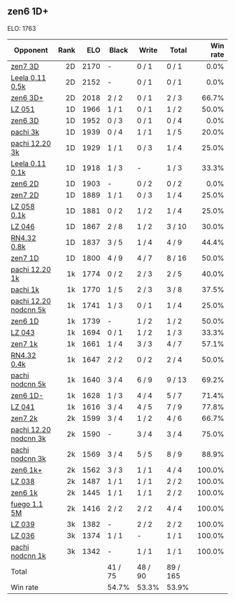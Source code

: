 ## zen6 1D+ ##

ELO: 1763

Opponent | Rank | ELO | Black | Write | Total | Win rate
---------|-----:|----:|-------|-------|-------|-------:
[zen7 3D](zen7%203D.md) | 2D | 2170 | - | 0 / 1 | 0 / 1 | 0.0%
[Leela 0.11 0.5k](Leela%200.11%200.5k.md) | 2D | 2152 | - | 0 / 1 | 0 / 1 | 0.0%
[zen6 3D+](zen6%203D+.md) | 2D | 2018 | 2 / 2 | 0 / 1 | 2 / 3 | 66.7%
[LZ 051](LZ%20051.md) | 1D | 1966 | 1 / 1 | 0 / 1 | 1 / 2 | 50.0%
[zen6 3D](zen6%203D.md) | 1D | 1952 | 0 / 3 | 0 / 1 | 0 / 4 | 0.0%
[pachi 3k](pachi%203k.md) | 1D | 1939 | 0 / 4 | 1 / 1 | 1 / 5 | 20.0%
[pachi 12.20 3k](pachi%2012.20%203k.md) | 1D | 1929 | 1 / 1 | 0 / 3 | 1 / 4 | 25.0%
[Leela 0.11 0.1k](Leela%200.11%200.1k.md) | 1D | 1918 | 1 / 3 | - | 1 / 3 | 33.3%
[zen6 2D](zen6%202D.md) | 1D | 1903 | - | 0 / 2 | 0 / 2 | 0.0%
[zen7 2D](zen7%202D.md) | 1D | 1889 | 1 / 1 | 0 / 3 | 1 / 4 | 25.0%
[LZ 058 0.1k](LZ%20058%200.1k.md) | 1D | 1881 | 0 / 2 | 1 / 2 | 1 / 4 | 25.0%
[LZ 046](LZ%20046.md) | 1D | 1867 | 2 / 8 | 1 / 2 | 3 / 10 | 30.0%
[RN4.32 0.8k](RN4.32%200.8k.md) | 1D | 1837 | 3 / 5 | 1 / 4 | 4 / 9 | 44.4%
[zen7 1D](zen7%201D.md) | 1D | 1800 | 4 / 9 | 4 / 7 | 8 / 16 | 50.0%
[pachi 12.20 1k](pachi%2012.20%201k.md) | 1k | 1774 | 0 / 2 | 2 / 3 | 2 / 5 | 40.0%
[pachi 1k](pachi%201k.md) | 1k | 1770 | 1 / 5 | 2 / 3 | 3 / 8 | 37.5%
[pachi 12.20 nodcnn 5k](pachi%2012.20%20nodcnn%205k.md) | 1k | 1741 | 1 / 3 | 0 / 1 | 1 / 4 | 25.0%
[zen6 1D](zen6%201D.md) | 1k | 1739 | - | 1 / 2 | 1 / 2 | 50.0%
[LZ 043](LZ%20043.md) | 1k | 1694 | 0 / 1 | 1 / 2 | 1 / 3 | 33.3%
[zen7 1k](zen7%201k.md) | 1k | 1661 | 1 / 4 | 3 / 3 | 4 / 7 | 57.1%
[RN4.32 0.4k](RN4.32%200.4k.md) | 1k | 1647 | 2 / 2 | 0 / 2 | 2 / 4 | 50.0%
[pachi nodcnn 5k](pachi%20nodcnn%205k.md) | 1k | 1640 | 3 / 4 | 6 / 9 | 9 / 13 | 69.2%
[zen6 1D-](zen6%201D-.md) | 1k | 1628 | 1 / 3 | 4 / 4 | 5 / 7 | 71.4%
[LZ 041](LZ%20041.md) | 1k | 1616 | 3 / 4 | 4 / 5 | 7 / 9 | 77.8%
[zen7 2k](zen7%202k.md) | 2k | 1599 | 3 / 4 | 1 / 2 | 4 / 6 | 66.7%
[pachi 12.20 nodcnn 3k](pachi%2012.20%20nodcnn%203k.md) | 2k | 1590 | - | 3 / 4 | 3 / 4 | 75.0%
[pachi nodcnn 3k](pachi%20nodcnn%203k.md) | 2k | 1569 | 3 / 4 | 5 / 5 | 8 / 9 | 88.9%
[zen6 1k+](zen6%201k+.md) | 2k | 1562 | 3 / 3 | 1 / 1 | 4 / 4 | 100.0%
[LZ 038](LZ%20038.md) | 2k | 1487 | 1 / 1 | 1 / 1 | 2 / 2 | 100.0%
[zen6 1k](zen6%201k.md) | 2k | 1445 | 1 / 1 | 1 / 1 | 2 / 2 | 100.0%
[fuego 1.1 5M](fuego%201.1%205M.md) | 2k | 1416 | 2 / 2 | 2 / 2 | 4 / 4 | 100.0%
[LZ 039](LZ%20039.md) | 3k | 1382 | - | 2 / 2 | 2 / 2 | 100.0%
[LZ 036](LZ%20036.md) | 3k | 1374 | 1 / 1 | - | 1 / 1 | 100.0%
[pachi nodcnn 1k](pachi%20nodcnn%201k.md) | 3k | 1342 | - | 1 / 1 | 1 / 1 | 100.0%
Total | | | 41 / 75 | 48 / 90 | 89 / 165 | 
Win rate| | | 54.7% | 53.3% | 53.9% | 
